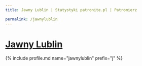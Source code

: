 ```yaml
---
title: Jawny Lublin | Statystyki patronite.pl | Patromierz

permalink: /jawnylublin
---
```


# [Jawny Lublin](https://patronite.pl/jawnylublin)

{% include profile.md name="jawnylublin" prefix="j" %}
